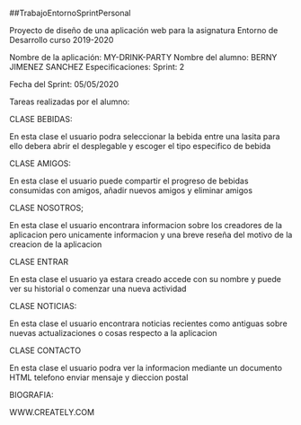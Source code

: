 ##TrabajoEntornoSprintPersonal


Proyecto de diseño de una aplicación web para la asignatura Entorno de Desarrollo curso 2019-2020

Nombre de la aplicación: MY-DRINK-PARTY Nombre del alumno: BERNY JIMENEZ SANCHEZ Especificaciones: Sprint: 2

Fecha del Sprint: 05/05/2020

Tareas realizadas por el alumno:

CLASE BEBIDAS:

En esta clase el usuario podra seleccionar la bebida entre una lasita para ello debera abrir el desplegable y escoger el tipo especifico de bebida

CLASE AMIGOS:

En esta clase el usuario puede compartir el progreso de bebidas consumidas con amigos, añadir nuevos amigos y eliminar amigos

CLASE NOSOTROS;

En esta clase el usuario encontrara informacion sobre los creadores de la aplicacion pero unicamente informacion y una breve reseña del motivo de la creacion de la aplicacion

CLASE ENTRAR

En esta clase el usuario ya estara creado accede con su nombre y puede ver su historial o comenzar una nueva actividad

CLASE NOTICIAS:

En esta clase el usuario encontrara noticias recientes como antiguas sobre nuevas actualizaciones o cosas respecto a la aplicacion

CLASE CONTACTO

En esta clase el usuario podra ver la informacion mediante un documento HTML telefono enviar mensaje y dieccion postal

BIOGRAFIA:

WWW.CREATELY.COM
